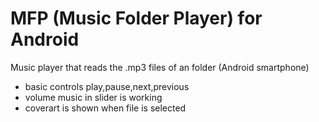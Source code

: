 # MFP (Music Folder Player) for Android

Music player that reads the .mp3 files of an folder (Android smartphone)

- basic controls play,pause,next,previous
- volume music in slider is working
- coverart is shown when file is selected
